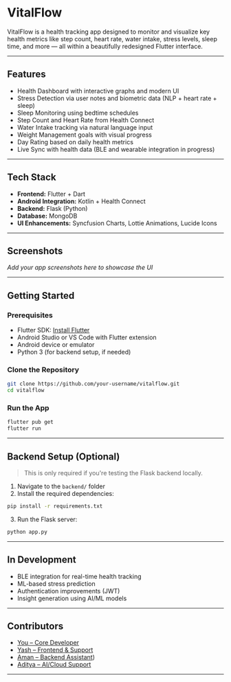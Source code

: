
# VitalFlow

VitalFlow is a health tracking app designed to monitor and visualize key health metrics like step count, heart rate, water intake, stress levels, sleep time, and more — all within a beautifully redesigned Flutter interface.

---

## Features

- Health Dashboard with interactive graphs and modern UI  
- Stress Detection via user notes and biometric data (NLP + heart rate + sleep)  
- Sleep Monitoring using bedtime schedules  
- Step Count and Heart Rate from Health Connect  
- Water Intake tracking via natural language input  
- Weight Management goals with visual progress  
- Day Rating based on daily health metrics  
- Live Sync with health data (BLE and wearable integration in progress)  

---

## Tech Stack

- **Frontend:** Flutter + Dart  
- **Android Integration:** Kotlin + Health Connect  
- **Backend:** Flask (Python)  
- **Database:** MongoDB  
- **UI Enhancements:** Syncfusion Charts, Lottie Animations, Lucide Icons  

---

## Screenshots

*Add your app screenshots here to showcase the UI*

---

## Getting Started

### Prerequisites

- Flutter SDK: [Install Flutter](https://docs.flutter.dev/get-started/install)  
- Android Studio or VS Code with Flutter extension  
- Android device or emulator  
- Python 3 (for backend setup, if needed)  

### Clone the Repository

```bash
git clone https://github.com/your-username/vitalflow.git
cd vitalflow
```

### Run the App

```bash
flutter pub get
flutter run
```

---

## Backend Setup (Optional)

> This is only required if you're testing the Flask backend locally.

1. Navigate to the `backend/` folder  
2. Install the required dependencies:

```bash
pip install -r requirements.txt
```

3. Run the Flask server:

```bash
python app.py
```

---

## In Development

- BLE integration for real-time health tracking  
- ML-based stress prediction  
- Authentication improvements (JWT)  
- Insight generation using AI/ML models  

---

## Contributors

- [You – Core Developer](https://github.com/B-Acharekar)  
- [Yash – Frontend & Support](https://github.com/YASHUDAYBHAT) 
- [Aman – Backend Assistant](https://github.com/Blackace1234))  
- [Aditya – AI/Cloud Support](https://github.com/Aditya-username)  

--- 

